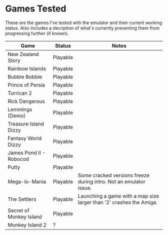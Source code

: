 # Games Tested

These are the games I've tested with the emulator and their current working status.
Also includes a decription of what's currently preventing them from progressing further (if known).

| Game						| Status						| Notes                                              
|---------------------------|-------------------------------|----------------------------------------------------------
| New Zealand Story			| Playable						|
| Rainbow Islands			| Playable						|
| Bubble Bobble				| Playable						|
| Prince of Persia			| Playable						|
| Turrican 2				| Playable						|
| Rick Dangerous			| Playable						|
| Lemmings (Demo)			| Playable						|
| Treasure Island Dizzy		| Playable						|
| Fantasy World Dizzy		| Playable						|
| James Pond II - Robocod	| Playable						|
| Putty						| Playable						|
| Mega-lo-Mania				| Playable						| Some cracked versions freeze during intro. Not an emulator issue.
| The Settlers				| Playable						| Launching a game with a map size larger than '2' crashes the Amiga.
| Secret of Monkey Island	| Playable						|
| Monkey Island	2			| ?								|
